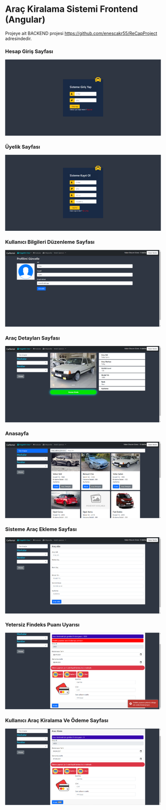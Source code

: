 <h1>Araç Kiralama Sistemi Frontend (Angular)</h1>

Projeye ait BACKEND projesi https://github.com/enescakr55/ReCapProject adresindedir.

<h3>Hesap Giriş Sayfası</h3>

![1](https://raw.githubusercontent.com/enescakr55/frontend-carrental/master/OrnekResimler/login.png)

<h3>Üyelik Sayfası</h3>

![1](https://raw.githubusercontent.com/enescakr55/frontend-carrental/master/OrnekResimler/register.png)

<h3>Kullanıcı Bilgileri Düzenleme Sayfası</h3>

![1](https://raw.githubusercontent.com/enescakr55/frontend-carrental/master/OrnekResimler/hesapduzenle.png)

<h3>Araç Detayları Sayfası</h3>
  
![1](https://raw.githubusercontent.com/enescakr55/frontend-carrental/master/OrnekResimler/carDetailPage.png)

<h3>Anasayfa</h3>

![1](https://raw.githubusercontent.com/enescakr55/frontend-carrental/master/OrnekResimler/anasayfa.png)

<h3>Sisteme Araç Ekleme Sayfası</h3>

![1](https://raw.githubusercontent.com/enescakr55/frontend-carrental/master/OrnekResimler/addCar.png)

<h3>Yetersiz Findeks Puanı Uyarısı</h3>

![1](https://raw.githubusercontent.com/enescakr55/frontend-carrental/master/OrnekResimler/YetersizFindex.png)

<h3>Kullanıcı Araç Kiralama Ve Ödeme Sayfası</h3>

![1](https://raw.githubusercontent.com/enescakr55/frontend-carrental/master/OrnekResimler/Kirala1.png)
